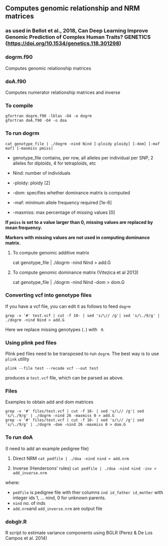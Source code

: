 ## Computes genomic relationship and NRM matrices 
### as used in Bellot et al., 2018, Can Deep Learning Improve Genomic Prediction of Complex Human Traits? GENETICS (https://doi.org/10.1534/genetics.118.301298)

### dogrm.f90
Computes genomic relationship matrices

### doA.f90
Computes numerator  relationship matrices and inverse

### To compile

```
gfortran dogrm.f90 -lblas -O4 -o dogrm
gfortran doA.f90 -O4 -o doa
```

### To run dogrm

   `cat genotype_file | ./dogrm -nind Nind [-ploidy ploidy] [-dom] [-maf maf] [-maxmiss pmiss]`

- genotype_file contains, per row, all alleles per individual per SNP, 2 alleles for diploids, 4 for tetraploids, etc
   
- Nind: number of individuals
   
- -ploidy: ploidy [2]
   
- -dom: specifies whether dominance matrix is computed
   
- -maf: minimum allele frequency required [1e-6]

- -maxmiss: max percentage of missing values [0] 

**If `pmiss` is set to a value larger than 0, missing values are replaced by mean frequency.**

**Markers with missing values are not used in computing dominance matrix.**

1. To compute genomic additive matrix

    cat genotype_file | ./dogrm -nind Nind > add.G

2. To compute genomic dominance matrix (Vitezica et al 2013)

    cat genotype_file | ./dogrm -nind Nind -dom > dom.G
   
### Converting vcf into genotype files
If you have a vcf file, you can edit it as follows to feed `dogrm`

    grep -v '#' test.vcf | cut -f 10- | sed 's/\// /g'| sed 's/\./9/g' | ./dogrm -nind Nind > add.G

Here we replace missing genotypes (`.`) with ` 9`.

### Using plink ped files
Plink ped files need to be transposed to run `dogrm`. The best way is to use `plink` utility

    plink --file test --recode vcf --out test

produces a `test.vcf` file, which can be parsed as above. 

### Files
Examples to obtain add and dom matrices

```
grep -v '#' files/test.vcf | cut -f 10- | sed 's/\// /g'| sed 's/\./9/g' | ./dogrm -nind 26 -maxmiss 0 > add.G
grep -v '#' files/test.vcf | cut -f 10- | sed 's/\// /g'| sed 's/\./9/g' | ./dogrm -dom -nind 26 -maxmiss 0 > dom.G 
```
   
### To run doA
(I need to add an example pedigree file)

1. Direct NRM
   `cat pedfile | ./doa -nind nind > add.nrm`

2. Inverse (Hendersons' rules)
`cat pedfile | ./doa -nind nind -inv > add_inverse.nrm`

where:
* `pedfile` is pedigree file with ther columns `ind id_father id_mother` with integer ids 1, ... nind, 0 for unknown parents.
* `nind` no. of inds
* `add.nrm`and `add_inverse.nrm` are output file

### dobglr.R
R script to estimate variance components using BGLR (Perez & De Los Campos et al. 2014)
